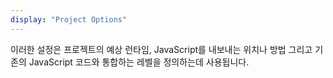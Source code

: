 ```yaml
---
display: "Project Options"
---
```


이러한 설정은 프로젝트의 예상 런타임, JavaScript를 내보내는 위치나 방법 그리고 기존의 JavaScript 코드와 통합하는 레벨을 정의하는데 사용됩니다.
